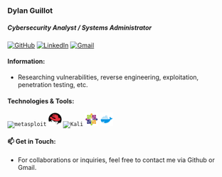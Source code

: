 ### Dylan Guillot
##### Cybersecurity Analyst / Systems Administrator
<div align="left">
  
[![GitHub](https://img.shields.io/badge/-GitHub-181717?style=flat-square&logo=GitHub&logoColor=white)](https://github.com/piqle)
[![LinkedIn](https://img.shields.io/badge/-LinkedIn-0077B5?style=flat-square&logo=LinkedIn&logoColor=white)](https://www.linkedin.com/in/dylanmguillot/)
[![Gmail](https://img.shields.io/badge/-Gmail-D14836?style=flat-square&logo=Gmail&logoColor=white)](mailto:piqle504@gmail.com)
</div>


#### Information:
  - Researching vulnerabilities, reverse engineering, exploitation, penetration testing, etc.

#### Technologies & Tools:
<p align="left">
<code><img height="30" src="https://raw.githubusercontent.com/PapirusDevelopmentTeam/papirus-icon-theme/7e7e9d967c9e5606701cb4b0e80eec16e368a778/Papirus/64x64/apps/metasploit.svg" alt="metasploit"></code>
<code><img height="30" src="https://raw.githubusercontent.com/devicons/devicon/master/icons/redhat/redhat-original.svg" alt="RHL"></code>
<code><img height="30" src="https://raw.githubusercontent.com/vinceliuice/Fluent-icon-theme/972cffe50add5fa9474374b3b4d575244be63ff0/src/scalable/apps/distributor-logo-kali.svg" alt="Kali"></code>
<code><img height="30" src="https://raw.githubusercontent.com/gilbarbara/logos/main/logos/centos-icon.svg" alt="centos"></code>
<code><img height="30" src="https://raw.githubusercontent.com/vscode-icons/vscode-icons/master/icons/file_type_docker2.svg" alt="docker"></code>

#### 📫 Get in Touch:
- For collaborations or inquiries, feel free to contact me via Github or Gmail.
